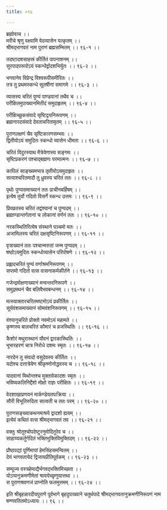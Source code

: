 ```yaml
---
title: ०९६

---
```

ब्रह्मोवाच ।।  
मरीचे श्रृणु वक्ष्यामि वेदव्यासेन यत्कृतम् ।।  
श्रीमद्भागवतं नाम पुराणं ब्रह्मसम्मितम् ।। ९६-१ ।।  
  
तदष्टादशसाहस्रं कीर्तितं पापनाशनम् ।।  
सुरपादपरूपोऽयं स्कन्धैर्द्वादशभिर्युतः ।। ९६-२ ।।  
  
भगवानेव विप्रेन्द्र विश्वरूपीसमीरितः ।।  
तत्र तु प्रथमस्कन्धे सूतर्षीणां समागमे ।। ९६-३ ।।  
  
व्यासस्य चरितं पुण्यं पाण्डवानां तथैव च ।।  
परीक्षितमुपाख्यानमितीदं समुदाहृतम् ।। ९६-४ ।।  
  
परीक्षिच्छुकसंवादे सृष्टिद्वयनिरूपणम् ।।  
ब्रह्मनारदसंवादे देवताचरितामृतम् ।। ९६-५ ।।  
  
पुराणलक्षणं चैव सृष्टिकारणसम्भवः ।।  
द्वितीयोऽयं समुदितः स्कन्धो व्यासेन धीमता ।। ९६-६ ।।  
  
चरितं विदुरस्याथ मैत्रेयेणास्य सङ्गमः ।।  
सृष्टिप्रकरणं पश्चाद्बह्मणः परमात्मनः ।। ९६-७ ।।  
  
कापिलं साङ्ख्यमप्यत्र तृतीयोऽयमुदाहृतः ।।  
सत्याश्चरितमादौ तु ध्रुवस्य चरितं ततः ।। ९६-८ ।।  
  
पृथोः पुण्यसमाख्यानं ततः प्राचीनबर्हिषम् ।।  
इत्येष तुर्यो गदितो विसर्गे स्कन्ध उत्तमः ।। ९६-९ ।।  
  
प्रियव्रतस्य चरितं तद्वंश्यानां च पुण्यदम् ।।  
ब्रह्माण्डान्तर्गतानां च लोकानां वर्णनं ततः ।। ९६-१० ।।  
  
नरकस्थितिरित्येष संस्थाने पञ्चमो मतः ।।  
अजामिलस्य चरितं दक्षसृष्टिनिरूपणम् ।। ९६-११ ।।  
  
वृत्राख्यानं ततः पश्चान्मरुतां जन्म पुण्यदम् ।।  
षष्ठोऽयमुदितः स्कन्धोव्यासेन परिपोषणे ।। ९६-१२ ।।  
  
प्रह्लादचरितं पुण्यं वर्णाश्रमनिरूपणम् ।।  
सप्तमो गदितो वत्स वासनाकर्मकीर्तने ।। ९६-१३ ।।  
  
गजेन्द्रमोक्षणाख्यानं मन्वन्तरनिरूपणे ।।  
समुद्रमथनं चैव बलिवैभवबन्धनम् ।। ९६-१४ ।।  
  
मत्स्याक्तारचरितमष्टमोऽयं प्रकीर्तितः ।।  
सूर्यवंशसमाख्यानं सोमवंशनिरूपणम् ।। ९६-१५ ।।  
  
वंश्यानुचरिते प्रोक्तो नवमोऽयं महामते ।।  
कृष्णस्य बालचरितं कौमारं च व्रजस्थितिः ।। ९६-१६ ।।  
  
कैशोरं मथुरास्थानं यौवनं द्वारकास्थितिः ।।  
भूभारहरणं चात्र निरोधे दशमः स्मृतः ।। ९६-१७ ।।  
  
नारदेन तु संवादो वसुदेवस्य कीर्तितः ।।  
यदोश्च दत्तात्रेयेण श्रीकृष्णोनोद्धवस्य च ।। ९६-१८ ।।  
  
यादवानां मिथोन्तश्च मुक्तावेकादशः स्मृतः ।।  
भविष्यकलिनिर्द्देशो मोक्षो राज्ञः परीक्षितः ।। ९६-१९ ।।  
  
वेदशाखाप्रणयनं मार्कण्डेयतपःक्रिया ।।  
सौरी विभूतिरुदिता सात्वती च ततः परम् ।। ९६-२० ।।  
  
पुराणसङ्ख्याकथनमाश्रये द्वादशो ह्ययम् ।।  
इत्येवं कथितं वत्स श्रीमद्भागवतं तव ।। ९६-२१ ।।  
  
वक्तुः श्रोतुश्चोपदेष्टुरनुमोदितुरेव च ।।  
साहाय्यकर्तुर्गदितं भक्तिभुक्तिविमुक्तिदम् ।। ९६-२२ ।।  
  
प्रौष्ठपद्यां पूर्णिमायां हेमसिंहसमन्वितम् ।।  
देयं भागवतायेदं द्विजायप्रीतिपूर्वकम् ।। ९६-२३ ।।  
  
सम्पूज्य वस्त्रहेमाद्यैर्भगवद्भक्तिमिच्छता ।।  
योऽप्यनुक्रमणीमेतां श्रावयेच्छृणुयात्तथा ।।  
स पुराणश्रवणजं प्राप्नोति फलमुत्तमम् ।। ९६-२४ ।।  
  
इति श्रीबृहन्नारदीयपुराणे पूर्वभागे बृहदुपाख्याने चतुर्थपादे श्रीमद्भागवतानुक्रमणीनिरूपणं नाम षण्णवतितमोऽध्यायः ।। ९६ ।।